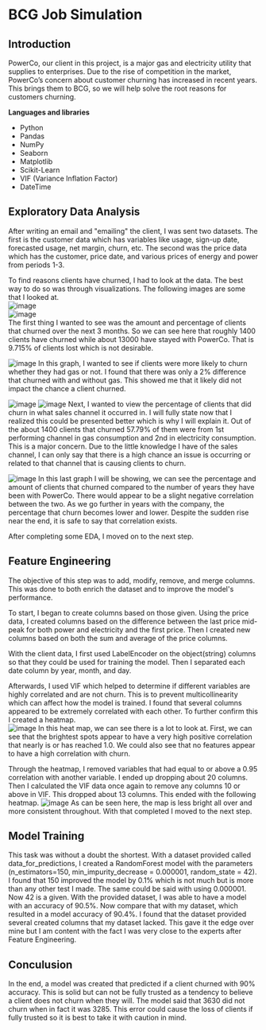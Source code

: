 # BCG Job Simulation
## Introduction
PowerCo, our client in this project, is a major gas and electricity utility that supplies to enterprises. Due to the rise of competition in the market, PowerCo’s concern about customer churning has increased in recent years. This brings them to BCG, so we will help solve the root reasons for customers churning.       
   
 **Languages and libraries**
 - Python
 - Pandas
 - NumPy
 - Seaborn
 - Matplotlib
 - Scikit-Learn
 - VIF (Variance Inflation Factor)
 - DateTime

## Exploratory Data Analysis
After writing an email and "emailing" the client, I was sent two datasets. The first is the customer data which has variables like usage, sign-up date, forecasted usage, net margin, churn, etc. The second was the price data which has the customer, price date, and various prices of energy and power from periods 1-3.    

To find reasons clients have churned, I had to look at the data. The best way to do so was through visualizations. The following images are some that I looked at.    
![image](https://github.com/user-attachments/assets/b7b4055d-b9e1-431d-8f9d-14f490cfe2d0)   
![image](https://github.com/user-attachments/assets/5ea15707-0454-4e7c-8a61-745dcaa8f9e0)   
The first thing I wanted to see was the amount and percentage of clients that churned over the next 3 months. So we can see here that roughly 1400 clients have churned while about 13000 have stayed with PowerCo. That is 9.715% of clients lost which is not desirable.    
    
![image](https://github.com/user-attachments/assets/f47ddc4d-6e43-4b82-8c51-84f44f28804e)
In this graph, I wanted to see if clients were more likely to churn whether they had gas or not. I found that there was only a 2% difference that churned with and without gas. This showed me that it likely did not impact the chance a client churned.    
    
![image](https://github.com/user-attachments/assets/b0df7f61-004a-4bbd-a1f8-d7f09578ee36)
![image](https://github.com/user-attachments/assets/b9a3c8f7-39d2-47ad-b0f7-5cf1e2caebde)
Next, I wanted to view the percentage of clients that did churn in what sales channel it occurred in. I will fully state now that I realized this could be presented better which is why I will explain it. Out of the about 1400 clients that churned 57.79% of them were from 1st performing channel in gas consumption and 2nd in electricity consumption. This is a major concern. Due to the little knowledge I have of the sales channel, I can only say that there is a high chance an issue is occurring or related to that channel that is causing clients to churn.    
     
![image](https://github.com/user-attachments/assets/c91c0b2c-6c94-4657-87ee-fc2e62878db4)
In this last graph I will be showing, we can see the percentage and amount of clients that churned compared to the number of years they have been with PowerCo. There would appear to be a slight negative correlation between the two. As we go further in years with the company, the percentage that churn becomes lower and lower. Despite the sudden rise near the end, it is safe to say that correlation exists.    
    
After completing some EDA, I moved on to the next step.
## Feature Engineering
The objective of this step was to add, modify, remove, and merge columns. This was done to both enrich the dataset and to improve the model's performance.    
    
To start, I began to create columns based on those given. Using the price data, I created columns based on the difference between the last price mid-peak for both power and electricity and the first price. Then I created new columns based on both the sum and average of the price columns.    
    
With the client data, I first used LabelEncoder on the object(string) columns so that they could be used for training the model. Then I separated each date column by year, month, and day.     
    
Afterwards, I used VIF which helped to determine if different variables are highly correlated and are not churn. This is to prevent multicollinearity which can affect how the model is trained. I found that several columns appeared to be extremely correlated with each other. To further confirm this I created a heatmap.    
![image](https://github.com/user-attachments/assets/cf176f4e-b405-42bb-8c15-08726a56b00a)
In this heat map, we can see there is a lot to look at. First, we can see that the brightest spots appear to have a very high positive correlation that nearly is or has reached 1.0. We could also see that no features appear to have a high correlation with churn.    
      
Through the heatmap, I removed variables that had equal to or above a 0.95 correlation with another variable. I ended up dropping about 20 columns. Then I calculated the VIF data once again to remove any columns 10 or above in VIF. This dropped about 13 columns. This ended with the following heatmap.
![image](https://github.com/user-attachments/assets/43026355-9db2-4907-8963-dcc68e888a83)
As can be seen here, the map is less bright all over and more consistent throughout. With that completed I moved to the next step.
## Model Training
This task was without a doubt the shortest. With a dataset provided called data_for_predictions, I created a RandomForest model with the parameters (n_estimators=150, min_impurity_decrease = 0.000001, random_state = 42). I found that 150 improved the model by 0.1% which is not much but is more than any other test I made. The same could be said with using 0.000001. Now 42 is a given. With the provided dataset, I was able to have a model with an accuracy of 90.5%. Now compare that with my dataset, which resulted in a model accuracy of 90.4%. I found that the dataset provided several created columns that my dataset lacked. This gave it the edge over mine but I am content with the fact I was very close to the experts after Feature Engineering.

## Conculusion
In the end, a model was created that predicted if a client churned with 90% accuracy. This is solid but can not be fully trusted as a tendency to believe a client does not churn when they will. The model said that 3630 did not churn when in fact it was 3285. This error could cause the loss of clients if fully trusted so it is best to take it with caution in mind.

